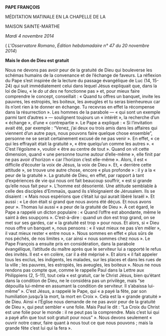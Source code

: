 **PAPE FRANÇOIS**

MÉDITATION MATINALE EN LA CHAPELLE DE LA

MAISON SAINTE-MARTHE

*Mardi 4 novembre 2014*

( *L'Osservatore Romano*, *Édition hebdomadaire n° 47 du 20 novembre 2014*)

**Mais le don de Dieu est gratuit**

Nous ne devons pas avoir peur de la gratuité de Dieu qui bouleverse les schémas humains de la convenance et de l’échange de faveurs. La réflexion du Pape s’est inspirée de la lecture du passage évangélique de Luc (14, 15-24) qui suit immédiatement celui dans lequel Jésus expliquait que, dans la loi de Dieu, « le *do ut des* ne fonctionne pas » et, pour mieux faire comprendre le concept, conseillait : « Quand tu offres un banquet, invite les pauvres, les estropiés, les boiteux, les aveugles et tu seras bienheureux car ils n’ont rien à te donner en échange. Tu recevras en effet la récompense dans la résurrection ». Les hommes de la parabole — « qui sont un exemple parmi tant d’autres » — soulignent toujours un « intérêt », la recherche d’un « échange », d’une « contrepartie ». Le Pape a expliqué : « Si l’invitation avait été, par exemple : “Venez, j’ai deux ou trois amis dans les affaires qui viennent d’un autre pays, nous pouvons faire quelque chose ensemble”, personne ne se serait certainement excusé de ne pas venir ». En effet, « ce qui les effrayait était la gratuité », « être quelqu’un comme les autres ». « C’est l’égoïsme », vouloir « être au centre de tout ». Quand on vit cette dimension, quand « une personne tourne autour d’elle-même », elle finit par ne pas avoir d’horizon « car l’horizon c’est elle-même ». Alors, il est « difficile d’écouter la voix de Jésus, la voix de Dieu ». Et, « derrière cette attitude », se trouve une autre chose, encore « plus profonde » : il y a la « peur de la gratuité ». La gratuité de Dieu, en effet, par rapport à tant d’expériences de vie qui nous ont fait beaucoup souffrir, « est si grande qu’elle nous fait peur ». L’homme est désorienté. Une attitude semblable à celle des disciples d’Emmaüs, quand ils s’éloignaient de Jérusalem. Ils se disaient : « Mais nous espérions que c’était lui qui aurait libéré Israël ». Et aussi : « Le don était si grand que nous avons été déçus. Et nous avons peur ». Thomas lui aussi « a peur de la gratuité de Dieu ». À cet égard, le Pape a rappelé un dicton populaire : « Quand l’offre est abondante, même le saint à des soupçons ». C’est-à-dire : quand un don est trop grand, on se met sur ses gardes, car « la gratuité est trop » pour nous. Et alors, si « Dieu nous offre un banquet », nous pensons : « il vaut mieux ne pas s’en mêler », il vaut mieux rester « entre nous ». Nous sommes en effet « plus sûrs de nos péchés, de nos limites », car ainsi « nous sommes chez nous ». Le Pape François a ensuite pris en considération, dans la parabole évangélique, l’attitude du maître après que le serviteur lui a rapporté le refus des invités. Il est « en colère, car il a été méprisé ». Et alors « il fait appeler tous les exclus, les indigents, les malades, sur les places et dans les rues de la ville ; les pauvres, les estropiés, les aveugles, les boiteux ». Nous ne nous rendons pas compte que, comme le rappelle Paul dans la Lettre aux Philippiens (2, 5-11), tout cela « est gratuit, car le Christ Jésus, bien qu’étant dans la condition de Dieu, ne le considéra pas un privilège, mais “se dépouilla lui-même en assumant la condition de serviteur. Il s’abaissa lui-même” ». C’est Jésus, a rappelé le Pape, qui « a payé la fête, par son humiliation jusqu’à la mort, la mort en Croix ». Cela est la « grande gratuité » de Dieu. Ainsi « l’Église nous demande de ne pas avoir peur de la gratuité de Dieu », qui peut sembler « une folie. Mais Paul le dit : “La Croix du Christ est une folie pour le monde : il ne peut pas la comprendre. Mais c’est lui qui a payé afin que tout soit gratuit pour nous” ». Nous devons seulement « ouvrir notre cœur, faire quant à nous tout ce que nous pouvons ; mais la grande fête c’est lui qui la fera ».